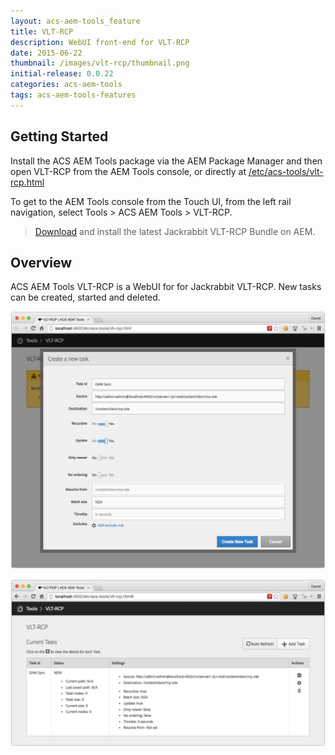 ```yaml
---
layout: acs-aem-tools_feature
title: VLT-RCP
description: WebUI front-end for VLT-RCP
date: 2015-06-22
thumbnail: /images/vlt-rcp/thumbnail.png
initial-release: 0.0.22
categories: acs-aem-tools
tags: acs-aem-tools-features
---
```


## Getting Started

Install the ACS AEM Tools package via the AEM Package Manager and then open VLT-RCP from the AEM Tools console, or directly at [/etc/acs-tools/vlt-rcp.html](http://localhost:4502/etc/acs-tools/vlt-rcp.html)

To get to the AEM Tools console from the Touch UI, from the left rail navigation, select Tools > ACS AEM Tools > VLT-RCP.

> [Download](http://mvnrepository.com/artifact/org.apache.jackrabbit.vault/org.apache.jackrabbit.vault.rcp) and install the latest Jackrabbit VLT-RCP Bundle on AEM.

## Overview

ACS AEM Tools VLT-RCP is a WebUI for for Jackrabbit VLT-RCP. New tasks can be created, started and deleted.

![VLT-RCP New](/acs-aem-tools/images/vlt-rcp/new.png)

![VLT-RCP Status](/acs-aem-tools/images/vlt-rcp/status.png)
